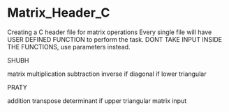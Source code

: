 # Matrix_Header_C
Creating a C header file for matrix operations
Every single file will have USER DEFINED FUNCTION to perform the task. DONT TAKE INPUT INSIDE THE FUNCTIONS, use parameters instead.


SHUBH

matrix multiplication
subtraction
inverse
if diagonal
if lower triangular


PRATY

addition
transpose
determinant
if upper triangular
matrix input
